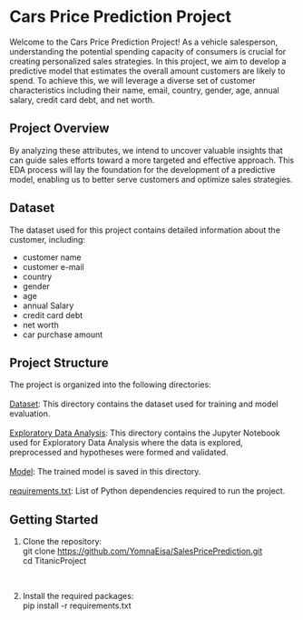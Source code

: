 # Cars Price Prediction Project
Welcome to the Cars Price Prediction Project! As a vehicle salesperson, understanding the potential spending capacity of consumers is crucial for creating personalized sales strategies. In this project, we aim to develop a predictive model that estimates the overall amount customers are likely to spend. To achieve this, we will leverage a diverse set of customer characteristics including their name, email, country, gender, age, annual salary, credit card debt, and net worth.

## Project Overview
By analyzing these attributes, we intend to uncover valuable insights that can guide sales efforts toward a more targeted and effective approach. This EDA process will lay the foundation for the development of a predictive model, enabling us to better serve customers and optimize sales strategies.

## Dataset
The dataset used for this project contains detailed information about the customer, including:<br>
- customer name<br>      
- customer e-mail<br>           
- country<br>         
- gender<br>              
- age<br>              
- annual Salary<br>          
- credit card debt<br>       
- net worth<br>      
- car purchase amount<br>      

## Project Structure
The project is organized into the following directories:<br>
<br>[Dataset](https://github.com/YomnaEisa/Codsoft/tree/main/SalesPricePrediction/Dataset): This directory contains the dataset used for training and model evaluation.<br>
<br>[Exploratory Data Analysis](https://github.com/YomnaEisa/Codsoft/tree/main/SalesPricePrediction/Exploratory%20Data%20Analysis): This directory contains the Jupyter Notebook used for Exploratory Data Analysis where the data is explored, preprocessed and hypotheses were formed and validated.<br>
<br>[Model](https://github.com/YomnaEisa/Codsoft/tree/main/SalesPricePrediction/Model): The trained model is saved in this directory.<br>
<br>[requirements.txt](https://github.com/YomnaEisa/Codsoft/blob/main/SalesPricePrediction/requirements.txt): List of Python dependencies required to run the project.<br>

## Getting Started
1. Clone the repository:<br>
   git clone https://github.com/YomnaEisa/SalesPricePrediction.git<br>
   cd TitanicProject

<br>

2. Install the required packages:<br>
   pip install -r requirements.txt
